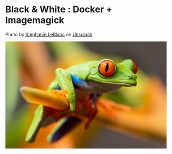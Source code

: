 # Black & White : Docker + Imagemagick

Photo by [Stephanie LeBlanc](https://unsplash.com/@sleblanc01) on [Unsplash](https://unsplash.com/photos/JLMEZxBcXCU)

![frog](frog.jpg)
